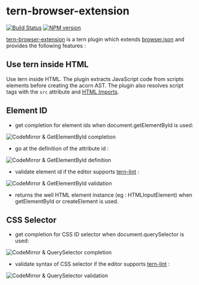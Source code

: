 # tern-browser-extension

[![Build Status](https://secure.travis-ci.org/angelozerr/tern-browser-extension.png)](http://travis-ci.org/angelozerr/tern-browser-extension)
[![NPM version](https://img.shields.io/npm/v/tern-browser-extension.svg)](https://www.npmjs.org/package/tern-browser-extension)  

[tern-browser-extension](https://github.com/angelozerr/tern-browser-extension) is a tern plugin which extends [browser.json](https://github.com/marijnh/tern/blob/master/defs/browser.json) and provides the following features : 

## Use tern inside HTML

Use tern inside HTML. The plugin extracts JavaScript code from scripts elements before creating the acorn AST.
The plugin also resolves script tags with the `src` attribute and [HTML Imports](https://w3c.github.io/webcomponents/spec/imports/).

## Element ID

 * get completion for element ids when document.getElementById is used:

![CodeMirror & GetElementById completion](https://github.com/angelozerr/tern-browser-extension/wiki/images/CodeMirror_GetElementByIdCompletions.png)

 * go at the definition of the attribute id : 
 
![CodeMirror & GetElementById definition](https://github.com/angelozerr/tern-browser-extension/wiki/images/CodeMirror_GetElementByIdDefinition.png)
 
 * validate element id if the editor supports [tern-lint](https://github.com/angelozerr/tern-lint) : 

![CodeMirror & GetElementById validation](https://github.com/angelozerr/tern-browser-extension/wiki/images/CodeMirror_GetElementByIdValidation.png) 

 * returns the well HTML element instance (eg : HTMLInputElement) when getElementById or createElement is used.
 
## CSS Selector

 * get completion for CSS ID selector when document.querySelector is used:

![CodeMirror & QuerySelector completion](https://github.com/angelozerr/tern-browser-extension/wiki/images/CodeMirror_QuerySelectorCompletions.png)

* validate syntax of CSS selector if the editor supports [tern-lint](https://github.com/angelozerr/tern-lint) : 

![CodeMirror & QuerySelector validation](https://github.com/angelozerr/tern-browser-extension/wiki/images/CodeMirror_QuerySelectorValidation.png) 


